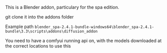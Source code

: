 This is a Blender addon, particulary for the spa edition.

git clone it into the addons folder

Example path
`blender_spa-2.4.1-bundle-windows64\blender_spa-2.4.1-bundle\3.3\scripts\addons\diffusion_addon`

You need to have a comfyui running api on, with the models downloaded at the correct locations to use this